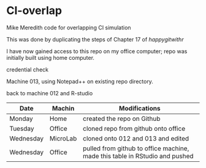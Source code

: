 # CI-overlap
Mike Meredith code for overlapping CI simulation

This was done by duplicating the steps of Chapter 17 of _happygitwithr_


I have now gained access to this repo on my office computer; repo was initially built using home computer.

credential check

Machine 013, using Notepad++ on existing repo directory.

back to machine 012 and R-studio


| Date      | Machin   | Modifications                                                               |
|-----------|----------|-----------------------------------------------------------------------------|
| Monday    | Home     | created the repo on Github                                                  |
| Tuesday   | Office   | cloned repo from github onto office                                         |
| Wednesday | MicroLab | cloned onto 012 and 013 and edited                                          |
| Wednesday | Office   | pulled from github to office machine, made this table in RStudio and pushed |